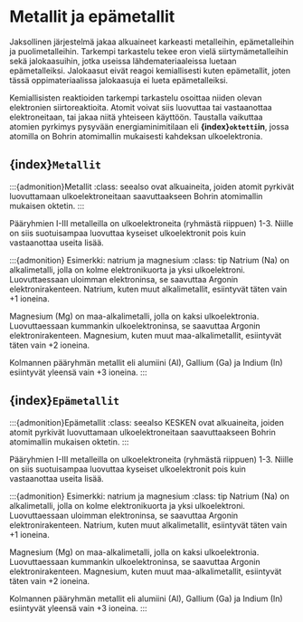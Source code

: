 # Metallit ja epämetallit

Jaksollinen järjestelmä jakaa alkuaineet karkeasti metalleihin, epämetalleihin ja puolimetalleihin. Tarkempi tarkastelu tekee eron vielä siirtymämetalleihin sekä jalokaasuihin, jotka useissa lähdemateriaaleissa luetaan epämetalleiksi. Jalokaasut eivät reagoi kemiallisesti kuten epämetallit, joten tässä oppimateriaalissa jalokaasuja ei lueta epämetalleiksi.

Kemiallisisten reaktioiden tarkempi tarkastelu osoittaa niiden olevan elektronien siirtoreaktioita. Atomit voivat siis luovuttaa tai vastaanottaa elektroneitaan, tai jakaa niitä yhteiseen käyttöön. Taustalla vaikuttaa atomien pyrkimys pysyvään energiaminimitilaan eli **{index}`oktetti`in**, jossa atomilla on Bohrin atomimallin mukaisesti kahdeksan ulkoelektronia.

## {index}`Metallit`
:::{admonition}Metallit
:class: seealso
ovat alkuaineita, joiden atomit pyrkivät luovuttamaan ulkoelektroneitaan saavuttaakseen Bohrin atomimallin mukaisen oktetin.
:::

Pääryhmien I-III metalleilla on ulkoelektroneita (ryhmästä riippuen) 1-3. Niille on siis suotuisampaa luovuttaa kyseiset ulkoelektronit pois kuin vastaanottaa useita lisää.

:::{admonition} Esimerkki: natrium ja magnesium
:class: tip
Natrium (Na) on alkalimetalli, jolla on kolme elektronikuorta ja yksi ulkoelektroni. Luovuttaessaan uloimman elektroninsa, se saavuttaa Argonin elektronirakenteen. Natrium, kuten muut alkalimetallit, esiintyvät täten vain +1 ioneina.

Magnesium (Mg) on maa-alkalimetalli, jolla on kaksi ulkoelektronia. Luovuttaessaan kummankin ulkoelektroninsa, se saavuttaa Argonin elektronirakenteen. Magnesium, kuten muut maa-alkalimetallit, esiintyvät täten vain +2 ioneina.

Kolmannen pääryhmän metallit eli alumiini (Al), Gallium (Ga) ja Indium (In) esiintyvät yleensä vain +3 ioneina.
:::

## {index}`Epämetallit`
:::{admonition}Epämetallit
:class: seealso
KESKEN ovat alkuaineita, joiden atomit pyrkivät luovuttamaan ulkoelektroneitaan saavuttaakseen Bohrin atomimallin mukaisen oktetin.
:::

Pääryhmien I-III metalleilla on ulkoelektroneita (ryhmästä riippuen) 1-3. Niille on siis suotuisampaa luovuttaa kyseiset ulkoelektronit pois kuin vastaanottaa useita lisää.

:::{admonition} Esimerkki: natrium ja magnesium
:class: tip
Natrium (Na) on alkalimetalli, jolla on kolme elektronikuorta ja yksi ulkoelektroni. Luovuttaessaan uloimman elektroninsa, se saavuttaa Argonin elektronirakenteen. Natrium, kuten muut alkalimetallit, esiintyvät täten vain +1 ioneina.

Magnesium (Mg) on maa-alkalimetalli, jolla on kaksi ulkoelektronia. Luovuttaessaan kummankin ulkoelektroninsa, se saavuttaa Argonin elektronirakenteen. Magnesium, kuten muut maa-alkalimetallit, esiintyvät täten vain +2 ioneina.

Kolmannen pääryhmän metallit eli alumiini (Al), Gallium (Ga) ja Indium (In) esiintyvät yleensä vain +3 ioneina.
:::